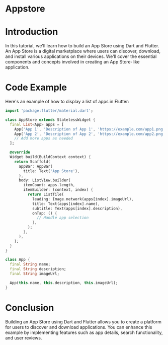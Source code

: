 # Appstore
# Introduction
In this tutorial, we'll learn how to build an App Store using Dart and Flutter. An App Store is a digital marketplace where users can discover, download, and install various applications on their devices. We'll cover the essential components and concepts involved in creating an App Store-like application.
# Code Example
Here's an example of how to display a list of apps in Flutter:
```dart
import 'package:flutter/material.dart';

class AppStore extends StatelessWidget {
  final List<App> apps = [
    App('App 1', 'Description of App 1', 'https://example.com/app1.png'),
    App('App 2', 'Description of App 2', 'https://example.com/app2.png'),
    // Add more apps as needed
  ];

  @override
  Widget build(BuildContext context) {
    return Scaffold(
      appBar: AppBar(
        title: Text('App Store'),
      ),
      body: ListView.builder(
        itemCount: apps.length,
        itemBuilder: (context, index) {
          return ListTile(
            leading: Image.network(apps[index].imageUrl),
            title: Text(apps[index].name),
            subtitle: Text(apps[index].description),
            onTap: () {
              // Handle app selection
            },
          );
        },
      ),
    );
  }
}

class App {
  final String name;
  final String description;
  final String imageUrl;

  App(this.name, this.description, this.imageUrl);
}
```
# Conclusion
Building an App Store using Dart and Flutter allows you to create a platform for users to discover and download applications. You can enhance this example by implementing features such as app details, search functionality, and user reviews.


